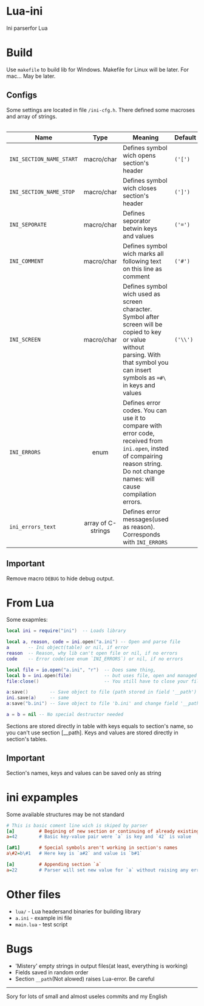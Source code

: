 # Lua-ini
Ini parserfor Lua

# Build
Use `makefile` to build lib for Windows.
Makefile for Linux will be later.
For mac... May be later.

## Configs
Some settings are located in file `/ini-cfg.h`. There defined some macroses and array of strings.

<table>

|Name|Type|Meaning|Default|
|-|:-:|-|-|
|`INI_SECTION_NAME_START`|macro/char|Defines symbol wich opens section's header|`('[')`|
|`INI_SECTION_NAME_STOP`|macro/char|Defines symbol wich closes section's header|`(']')`|
|`INI_SEPORATE`|macro/char|Defines seporator betwin keys and values|`('=')`|
|`INI_COMMENT`|macro/char|Defines symbol wich marks all following text on this line as comment|`('#')`|
|`INI_SCREEN`|macro/char|Defines symbol wich used as screen character. Symbol after screen will be copied to key or value without parsing. With that symbol you can insert symbols as `=#\` in keys and values|`('\\')`|
|`INI_ERRORS`|enum|Defines error codes. You can use it to compare with error code, received from `ini.open`, insted of compairing reason string. Do not change names: will cause compilation errors.|
|`ini_errors_text`|array of C-strings|Defines error messages(used as reason). Corresponds with `INI_ERRORS`|

## Important
Remove macro `DEBUG` to hide debug output.

# From Lua
Some exapmles:
```Lua
local ini = require("ini")  -- Loads library

local a, reason, code = ini.open("a.ini") -- Open and parse file
a       -- Ini object(table) or nil, if error
reason  -- Reason, why lib can't open file or nil, if no errors
code    -- Error code(see enum `INI_ERRORS`) or nil, if no errors

local file = io.open("a.ini", "r")  -- Does same thing,
local b = ini.open(file)            -- but uses file, open and managed by Lua
file:close()                        -- You still have to close your file

a:save()        -- Save object to file (path stored in field '__path')
ini.save(a)     -- same
a:save("b.ini") -- Save object to file 'b.ini' and change field '__path'

a = b = nil -- No special destructor needed
```

Sections are stored directly in table with keys equals to section's name, so you can't use section \[__path\].
Keys and values are stored directly in section's tables.

## Important
Section's names, keys and values can be saved only as string

# ini expamples
Some available structures may be not standard

```ini
# This is basic coment line wich is skiped by parser
[a]         # Begining of new section or continuing of already existing with same name
a=42        # Basic key-value pair were `a` is key and `42` is value

[a#1]       # Special symbols aren't working in section's names
a\#2=b\#1   # Here key is `a#2` and value is `b#1`

[a]         # Appending section `a`
a=22        # Parser will set new value for `a` without raising any errors
```

# Other files
- `lua/` - Lua headersand binaries for building library
- `a.ini` - example ini file
- `main.lua` - test script

# Bugs
- 'Mistery' empty strings in output files(at least, everything is working)
- Fields saved in random order
- Section `__path`(Not alowed) raises Lua-error. Be careful

<hr>
Sory for lots of small and almost useles commits and my English